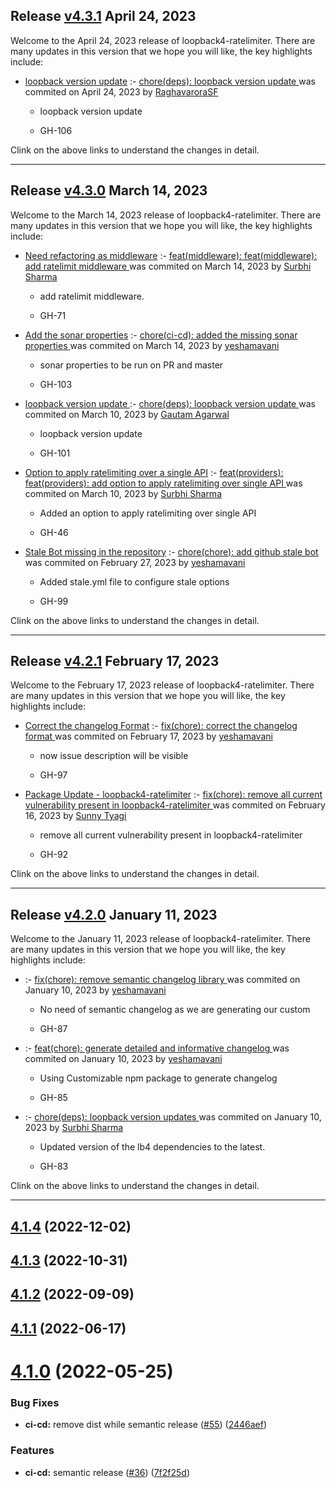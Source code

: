 ## Release [v4.3.1](https://github.com/sourcefuse/loopback4-ratelimiter/compare/v4.3.0..v4.3.1) April 24, 2023
Welcome to the April 24, 2023 release of loopback4-ratelimiter. There are many updates in this version that we hope you will like, the key highlights include:

  - [loopback version update](https://github.com/sourcefuse/loopback4-ratelimiter/issues/106) :- [chore(deps): loopback version update ](https://github.com/sourcefuse/loopback4-ratelimiter/commit/8b88e9e4053b6965e217dc563c8e814cd4e1cb97) was commited on April 24, 2023 by [RaghavaroraSF](mailto:97958393+RaghavaroraSF@users.noreply.github.com)
    
      - loopback version update
      
      -  GH-106
      
  
Clink on the above links to understand the changes in detail.
  ___

## Release [v4.3.0](https://github.com/sourcefuse/loopback4-ratelimiter/compare/v4.2.1..v4.3.0) March 14, 2023
Welcome to the March 14, 2023 release of loopback4-ratelimiter. There are many updates in this version that we hope you will like, the key highlights include:

  - [Need refactoring as middleware](https://github.com/sourcefuse/loopback4-ratelimiter/issues/71) :- [feat(middleware): feat(middleware): add ratelimit middleware ](https://github.com/sourcefuse/loopback4-ratelimiter/commit/8dc488939802a51e4de16aa6bd8a84aeb3490c5d) was commited on March 14, 2023 by [Surbhi Sharma](mailto:98279679+Surbhi-sharma1@users.noreply.github.com)
    
      - add ratelimit middleware.
      
      -  GH-71
      
  
  - [Add the sonar properties](https://github.com/sourcefuse/loopback4-ratelimiter/issues/103) :- [chore(ci-cd): added the missing sonar properties ](https://github.com/sourcefuse/loopback4-ratelimiter/commit/0eb2382760cf124f6afcc16e0337e4bb08b52f3f) was commited on March 14, 2023 by [yeshamavani](mailto:83634146+yeshamavani@users.noreply.github.com)
    
      - sonar properties to be run on PR and master
      
      -  GH-103
      
  
  - [ loopback version update ](https://github.com/sourcefuse/loopback4-ratelimiter/issues/101) :- [chore(deps): loopback version update ](https://github.com/sourcefuse/loopback4-ratelimiter/commit/d42de5f8e367e347c6d5d68b3a4fb3f7395f33cb) was commited on March 10, 2023 by [Gautam Agarwal](mailto:108651274+gautam23-sf@users.noreply.github.com)
    
      - loopback version update
      
      -  GH-101
      
  
  - [Option to apply ratelimiting over a single API](https://github.com/sourcefuse/loopback4-ratelimiter/issues/46) :- [feat(providers): feat(providers): add option to apply ratelimiting over single API ](https://github.com/sourcefuse/loopback4-ratelimiter/commit/e29f6c1b87737dd5acd85afde96d296fa3ec6c78) was commited on March 10, 2023 by [Surbhi Sharma](mailto:98279679+Surbhi-sharma1@users.noreply.github.com)
    
      - Added an option to apply ratelimiting over single API
      
      -  GH-46
      
  
  - [Stale Bot missing in the repository](https://github.com/sourcefuse/loopback4-ratelimiter/issues/99) :- [chore(chore): add github stale bot ](https://github.com/sourcefuse/loopback4-ratelimiter/commit/4f8a18dd86a5e8cf7af4de9d9ba3813cdfa4cf70) was commited on February 27, 2023 by [yeshamavani](mailto:83634146+yeshamavani@users.noreply.github.com)
    
      - Added stale.yml file to configure stale options
      
      -  GH-99
      
  
Clink on the above links to understand the changes in detail.
  ___

## Release [v4.2.1](https://github.com/sourcefuse/loopback4-ratelimiter/compare/v4.2.0..v4.2.1) February 17, 2023
Welcome to the February 17, 2023 release of loopback4-ratelimiter. There are many updates in this version that we hope you will like, the key highlights include:

  - [Correct the changelog Format](https://github.com/sourcefuse/loopback4-ratelimiter/issues/97) :- [fix(chore): correct the changelog format ](https://github.com/sourcefuse/loopback4-ratelimiter/commit/de1c55ac7e7b8376c9b195e18365df276b6e27d8) was commited on February 17, 2023 by [yeshamavani](mailto:83634146+yeshamavani@users.noreply.github.com)
    
      - now issue description will be visible
      
      -  GH-97
      
  
  - [Package Update - loopback4-ratelimiter](https://github.com/sourcefuse/loopback4-ratelimiter/issues/92) :- [fix(chore): remove all current vulnerability present in loopback4-ratelimiter ](https://github.com/sourcefuse/loopback4-ratelimiter/commit/c9fca32e526109fb4d22663fbd22b2f7cd9a53c7) was commited on February 16, 2023 by [Sunny Tyagi](mailto:107617248+Tyagi-Sunny@users.noreply.github.com)
    
      - remove all current vulnerability present in loopback4-ratelimiter
      
      -  GH-92
      
  
Clink on the above links to understand the changes in detail.
  ___

## Release [v4.2.0](https://github.com/sourcefuse/loopback4-ratelimiter/compare/v4.1.4..v4.2.0) January 11, 2023
Welcome to the January 11, 2023 release of loopback4-ratelimiter. There are many updates in this version that we hope you will like, the key highlights include:

  - [](https://github.com/sourcefuse/loopback4-ratelimiter/issues/-87) :- [fix(chore): remove semantic changelog library ](https://github.com/sourcefuse/loopback4-ratelimiter/commit/c5c41128b2c9e3f957911274d40114b826dfba55) was commited on January 10, 2023 by [yeshamavani](mailto:83634146+yeshamavani@users.noreply.github.com)
    
      - No need of semantic changelog as we are generating our custom
      
      -  GH-87
      
  
  - [](https://github.com/sourcefuse/loopback4-ratelimiter/issues/-85) :- [feat(chore): generate detailed and informative changelog ](https://github.com/sourcefuse/loopback4-ratelimiter/commit/8f22dfc6e9c59f8516d0240c41bb1d266bc74e9a) was commited on January 10, 2023 by [yeshamavani](mailto:83634146+yeshamavani@users.noreply.github.com)
    
      - Using Customizable npm package to generate changelog
      
      -  GH-85
      
  
  - [](https://github.com/sourcefuse/loopback4-ratelimiter/issues/-83) :- [chore(deps): loopback version updates ](https://github.com/sourcefuse/loopback4-ratelimiter/commit/b0d8d429eb78be3e54b91a226fe9f5a69a523818) was commited on January 10, 2023 by [Surbhi Sharma](mailto:98279679+Surbhi-sharma1@users.noreply.github.com)
    
      - Updated version of the lb4 dependencies to the latest.
      
      -  GH-83
      
  
Clink on the above links to understand the changes in detail.
  ___

## [4.1.4](https://github.com/sourcefuse/loopback4-ratelimiter/compare/v4.1.3...v4.1.4) (2022-12-02)

## [4.1.3](https://github.com/sourcefuse/loopback4-ratelimiter/compare/v4.1.2...v4.1.3) (2022-10-31)

## [4.1.2](https://github.com/sourcefuse/loopback4-ratelimiter/compare/v4.1.1...v4.1.2) (2022-09-09)

## [4.1.1](https://github.com/sourcefuse/loopback4-ratelimiter/compare/v4.1.0...v4.1.1) (2022-06-17)

# [4.1.0](https://github.com/sourcefuse/loopback4-ratelimiter/compare/v4.0.3...v4.1.0) (2022-05-25)


### Bug Fixes

* **ci-cd:** remove dist while semantic release ([#55](https://github.com/sourcefuse/loopback4-ratelimiter/issues/55)) ([2446aef](https://github.com/sourcefuse/loopback4-ratelimiter/commit/2446aef7320429c0477428adabaae2ed5b1bab97))


### Features

* **ci-cd:** semantic release ([#36](https://github.com/sourcefuse/loopback4-ratelimiter/issues/36)) ([7f2f25d](https://github.com/sourcefuse/loopback4-ratelimiter/commit/7f2f25d29fdfaa8305a86681875d8155dc76c63d))